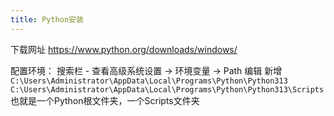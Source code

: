 ```yaml
---
title: Python安装
---
```

下载网址
https://www.python.org/downloads/windows/

配置环境：
搜索栏 - 查看高级系统设置 → 环境变量  → Path 编辑
新增
`C:\Users\Administrator\AppData\Local\Programs\Python\Python313`
`C:\Users\Administrator\AppData\Local\Programs\Python\Python313\Scripts`
也就是一个Python根文件夹，一个Scripts文件夹